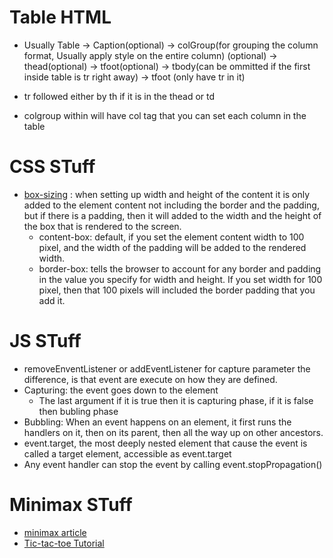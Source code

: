 # Table HTML
- Usually Table -> Caption(optional) -> colGroup(for grouping the column format, Usually
  apply style on the entire column) (optional) -> thead(optional) ->
  tfoot(optional) -> tbody(can be ommitted if the first inside table is tr right away)
  -> tfoot (only have tr in it)

- tr followed either by th if it is in the thead or td
- colgroup within will have col tag that you can set each column in the table


# CSS STuff
- [box-sizing](https://css-tricks.com/international-box-sizing-awareness-day/) : when setting up width and height of the content it is only
added to the element content not including the border and the padding, but
if there is a padding, then it will added to the width and the height of the
box that is rendered to the screen.
  - content-box: default, if you set the element content width to 100 pixel,
  and the width of the padding will be added to the rendered width.
  - border-box: tells the browser to account for any border and padding in
  the value you specify for width and height. If you set width for 100 pixel,
  then that 100 pixels will included the border padding that you add it.


# JS STuff
- removeEnventListener or addEventListener for capture parameter the difference,
is that event are execute on how they are defined.
- Capturing: the event goes down to the element
  - The last argument if it is true then it is capturing phase, if it is false then bubling phase
- Bubbling: When an event happens on an element, it first runs the handlers on it,
then on its parent, then all the way up on other ancestors.
- event.target, the most deeply nested element that cause the event is called
a target element, accessible as event.target
- Any event handler can stop the event by calling event.stopPropagation()


# Minimax STuff
- [minimax article](https://medium.freecodecamp.org/how-to-make-your-tic-tac-toe-game-unbeatable-by-using-the-minimax-algorithm-9d690bad4b37)
- [Tic-tac-toe Tutorial](https://www.youtube.com/watch?v=P2TcQ3h0ipQ)
